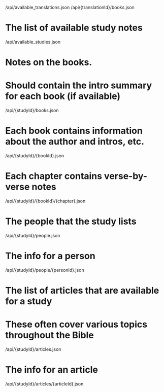 /api/available_translations.json
/api/{translationId}/books.json

# The list of available study notes
/api/available_studies.json

# Notes on the books.
# Should contain the intro summary for each book (if available)
/api/{studyId}/books.json

# Each book contains information about the author and intros, etc.
/api/{studyId}/{bookId}.json

# Each chapter contains verse-by-verse notes
/api/{studyId}/{bookId}/{chapter}.json

# The people that the study lists
/api/{studyId}/people.json

# The info for a person
/api/{studyId}/people/{personId}.json

# The list of articles that are available for a study
# These often cover various topics throughout the Bible
/api/{studyId}/articles.json

# The info for an article
/api/{studyId}/articles/{articleId}.json